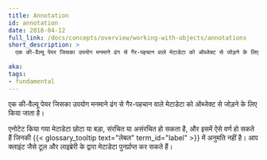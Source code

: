 ```yaml
---
title: Annotation
id: annotation
date: 2018-04-12
full_link: /docs/concepts/overview/working-with-objects/annotations
short_description: >
  एक की-वैल्यू पेयर जिसका उपयोग मनमाने ढंग से गैर-पहचान वाले मेटाडेटा को ऑब्जेक्ट से जोड़ने के लिए किया जाता है।

aka: 
tags:
- fundamental
---
```

 एक की-वैल्यू पेयर जिसका उपयोग मनमाने ढंग से गैर-पहचान वाले मेटाडेटा को ऑब्जेक्ट से जोड़ने के लिए किया जाता है।

<!--more--> 

एनोटेट किया गया मेटाडेटा छोटा या बड़ा, संरचित या असंरचित हो सकता है, और इसमें ऐसे वर्ण हो सकते हैं जिनकी {{< glossary_tooltip text="लेबल" term_id="label" >}} में अनुमति नहीं है। आप क्लाइंट जैसे टूल और लाइब्रेरी के द्वारा मेटाडेटा पुनर्प्राप्त कर सकते हैं।